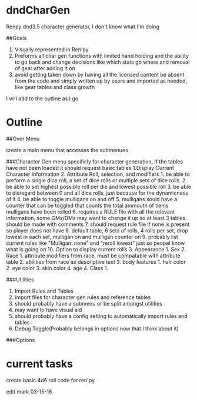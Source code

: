 # dndCharGen
Renpy dnd3.5 character generator, I don't know what I'm doing

##Goals
1. Visually represented in Ren'py
2. Preforms all char gen functions with limited hand holding and the ability to go back and change decisions like which stats go where and removal of gear after adding it on
3. avoid getting taken down by having all the licensed content be absent from the code and simply written up by users and imported as needed, like gear tables and class growth

I will add to the outline as I go

# Outline

##Over Menu

create a main menu that accesses the submenues
  
###Character Gen
  menu specificly for character generation, if the tables have not been loaded it should request basic tables
  1.Display Current Character Information
  2. Attribute Roll, selection, and modifiers
    1. be able to preform a single dice roll, a set of dice rolls or multiple sets of dice rolls.
    2. be able to set highest possible roll per die and lowest possible roll
    3. be able to disregard between 0 and all dice rolls, just because for the dynamicness of it
    4. be able to toggle mulligans on and off
    5. mulligans sould have a counter that can be toggled that counts the total ammoutn of tiems mulligans have been rolled
    6. requires a RULE file with all the relevant information, some GMs/DMs may want to change it up so at least 3 tables should be made with comments
    7. should request rule file if none is present so player does not have
    8. default table, 6 sets of rolls, 4 rolls per set, drop lowest in each set, mulligan on and mulligan counter on
    9. probably list current rules like "Mulligan: none" and "reroll lowest" just so peopel know what is going on
    10. Option to display current rolls
  3. Appearance
    1. Sex
    2. Race
      1. attribute modifiers from race, must be compatable with attribute table
      2. abilities from race as descriptive text
    3. body features
      1. hair color
      2. eye color
      3. skin color
      4. age
  4. Class
    1. 

###Utilities
1. Import Rules and Tables
  1. import files for character gen rules and reference tables
  2. should probably have a submenu or be split amongst utilities
  3. may want to have visual aid
  4. should probably have a config setting to automatically import rules and tables
  5. Debug Toggle(Probably belongs in options now that I think about it)

###Options



# current tasks
create basic 4d6 roll code for ren'py

edit mark 03-15-16
